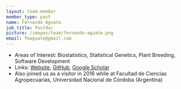 ```yaml
---
layout: team-member
member_type: past
name: Fernando Aguate
job_title: Postdoc
picture: /images/team/fernando-aguate.png
email: fmaguate@gmail.com
---
```


- Areas of Interest: Biostatistics, Statistical Genetics, Plant Breeding, Software Development
- Links: [Website](https://feraguate.github.io/), [GitHub](https://github.com/FerAguate), [Google Scholar](https://scholar.google.com/citations?user=Bp6h9gEAAAAJ&hl=en)
- Also joined us as a visitor in 2016 while at Facultad de Ciencias Agropecuarias, Universidad Nacional de Córdoba (Argentina)
